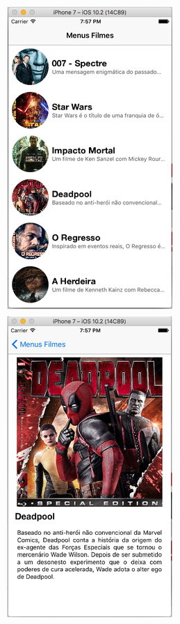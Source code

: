 ![alt tag](https://raw.githubusercontent.com/nubioknupp/meus-filmes-app/master/Screenshots/Home.png "Screenshot da tela do Aplicativo")

![alt tag](https://raw.githubusercontent.com/nubioknupp/meus-filmes-app/master/Screenshots/Detalhes.png "Screenshot do tela de detalhes do Aplicativo")
